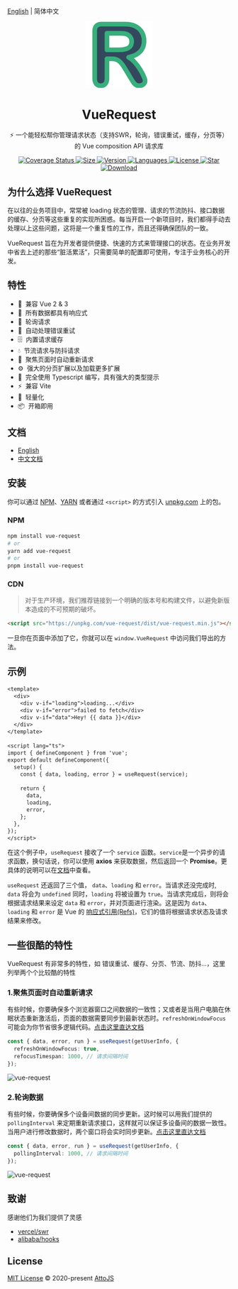 [English](./README.md) | 简体中文

<p align="center">
  <a href="https://www.attojs.com">
    <img
      width="150"
      src="https://raw.githubusercontent.com/AttoJS/art/master/vue-request-logo.png"
      alt="VueRequest logo"
    />
  </a>
</p>
<h1 align="center">VueRequest</h1>
<div align="center">
  <p align="center">⚡️ 一个能轻松帮你管理请求状态（支持SWR，轮询，错误重试，缓存，分页等）的 Vue composition API 请求库</p>
  <a href="https://codecov.io/github/attojs/vue-request?branch=next">
    <img
      src="https://img.shields.io/codecov/c/github/attojs/vue-request?token=NW2XVQWGPP"
      alt="Coverage Status"
    />
  </a>
  <a href="https://www.npmjs.com/package/vue-request">
    <img src="https://img.shields.io/bundlephobia/minzip/vue-request" alt="Size" />
  </a>
  <a href="https://www.npmjs.com/package/vue-request">
    <img src="https://img.shields.io/npm/v/vue-request" alt="Version" />
  </a>
  <a href="https://www.npmjs.com/package/vue-request">
    <img src="https://img.shields.io/github/languages/top/attojs/vue-request" alt="Languages" />
  </a>
  <a href="https://www.npmjs.com/package/vue-request">
    <img src="https://img.shields.io/npm/l/vue-request" alt="License" />
  </a>
  <a href="https://github.com/AttoJS/vue-request/stargazers">
    <img src="https://img.shields.io/github/stars/attojs/vue-request" alt="Star" />
  </a>
  <a href="https://www.npmjs.com/package/vue-request">
    <img src="https://img.shields.io/npm/dm/vue-request" alt="Download" />
  </a>
</div>

## 为什么选择 VueRequest

在以往的业务项目中，常常被 loading 状态的管理、请求的节流防抖、接口数据的缓存、分页等这些重复的实现所困惑。每当开启一个新项目时，我们都得手动去处理以上这些问题，这将是一个重复性的工作，而且还得确保团队的一致。

VueRequest 旨在为开发者提供便捷、快速的方式来管理接口的状态。在业务开发中省去上述的那些“脏活累活”，只需要简单的配置即可使用，专注于业务核心的开发。

## 特性

- 🌈 &nbsp;兼容 Vue 2 & 3
- 🚀 &nbsp;所有数据都具有响应式
- 🔄 &nbsp;轮询请求
- 🤖 &nbsp;自动处理错误重试
- 🗄 &nbsp;内置请求缓存
- 💧 &nbsp;节流请求与防抖请求
- 🎯 &nbsp;聚焦页面时自动重新请求
- ⚙️ &nbsp;强大的分页扩展以及加载更多扩展
- 📠 &nbsp;完全使用 Typescript 编写，具有强大的类型提示
- ⚡️ &nbsp;兼容 Vite
- 🍃 &nbsp;轻量化
- 📦 &nbsp;开箱即用

## 文档

- [English](https://next.attojs.org/)
- [中文文档](https://next.attojs.com/)

## 安装

你可以通过 [NPM](https://www.npmjs.com/)、[YARN](https://yarnpkg.com/) 或者通过 `<script>` 的方式引入 [unpkg.com](https://unpkg.com/) 上的包。

### NPM

```sh
npm install vue-request
# or
yarn add vue-request
# or
pnpm install vue-request
```

### CDN

> 对于生产环境，我们推荐链接到一个明确的版本号和构建文件，以避免新版本造成的不可预期的破坏。

```html
<script src="https://unpkg.com/vue-request/dist/vue-request.min.js"></script>
```

一旦你在页面中添加了它，你就可以在 `window.VueRequest` 中访问我们导出的方法。

## 示例

```vue
<template>
  <div>
    <div v-if="loading">loading...</div>
    <div v-if="error">failed to fetch</div>
    <div v-if="data">Hey! {{ data }}</div>
  </div>
</template>

<script lang="ts">
import { defineComponent } from 'vue';
export default defineComponent({
  setup() {
    const { data, loading, error } = useRequest(service);

    return {
      data,
      loading,
      error,
    };
  },
});
</script>
```

在这个例子中，`useRequest` 接收了一个 `service` 函数。`service`是一个异步的请求函数，换句话说，你可以使用 **axios** 来获取数据，然后返回一个 **Promise**。更具体的说明可以在[文档](https://next.attojs.com/guide/documentation/dataFetching.html)中查看。

`useRequest` 还返回了三个值， `data`、`loading` 和 `error`。当请求还没完成时, `data` 将会为 `undefined` 同时，`loading` 将被设置为 `true`。当请求完成后，则将会根据请求结果来设定 `data` 和 `error`，并对页面进行渲染。这是因为 `data`、 `loading` 和 `error` 是 Vue 的 [响应式引用(Refs)](https://v3.cn.vuejs.org/guide/reactivity-fundamentals.html)，它们的值将根据请求状态及请求结果来修改。

## 一些很酷的特性

VueRequest 有非常多的特性，如 错误重试、缓存、分页、节流、防抖...，这里列举两个个比较酷的特性

### 1.聚焦页面时自动重新请求

有些时候，你要确保多个浏览器窗口之间数据的一致性；又或者是当用户电脑在休眠状态重新激活后，页面的数据需要同步到最新状态时。`refreshOnWindowFocus` 可能会为你节省很多逻辑代码。[点击这里直达文档](https://next.attojs.com/guide/documentation/refreshOnWindowFocus.html)

```ts
const { data, error, run } = useRequest(getUserInfo, {
  refreshOnWindowFocus: true,
  refocusTimespan: 1000, // 请求间隔时间
});
```

![vue-request](https://z3.ax1x.com/2021/09/10/hXAs8s.gif)

### 2.轮询数据

有些时候，你要确保多个设备间数据的同步更新。这时候可以用我们提供的 `pollingInterval` 来定期重新请求接口，这样就可以保证多设备间的数据一致性。当用户进行修改数据时，两个窗口将会实时同步更新。[点击这里直达文档](https://next.attojs.com/guide/documentation/polling.html)

```ts
const { data, error, run } = useRequest(getUserInfo, {
  pollingInterval: 1000, // 请求间隔时间
});
```

![vue-request](https://z3.ax1x.com/2021/09/10/hXAy2n.gif)

## 致谢

感谢他们为我们提供了灵感

- [vercel/swr](https://github.com/vercel/swr)
- [alibaba/hooks](https://ahooks.js.org/hooks/async#userequest)

## License

[MIT License](https://github.com/AttoJS/vue-request/blob/master/LICENSE) © 2020-present [AttoJS](https://github.com/AttoJS)
